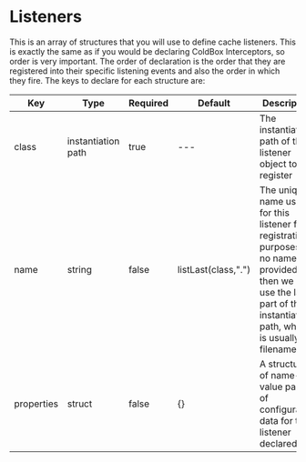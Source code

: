 # Listeners

This is an array of structures that you will use to define cache listeners. This is exactly the same as if you would be declaring ColdBox Interceptors, so order is very important. The order of declaration is the order that they are registered into their specific listening events and also the order in which they fire. The keys to declare for each structure are:

|Key|Type|Required|Default|Description|
|--|--|--|--|--|
|class|instantiation path |true|---|The instantiation path of the listener object to register|
|name|string|false|listLast(class,".") |The unique name used for this listener for registration purposes. If no name is provided, then we will use the last part of the instantiation path, which is usually the filename.|
|properties|struct|false|{}|A structure of name-value pairs of configuration data for the listener declared.|


